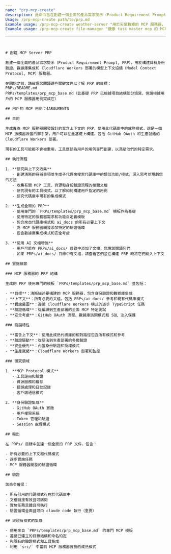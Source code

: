 ```yaml
---
name: "prp-mcp-create"
description: 此命令旨在創建一個全面的產品需求提示（Product Requirement Prompt, PRP），用於構建模型上下文協議（Model Context Protocol, MCP）服務器，參考此代碼庫模式，鏡像工具設置以滿足用戶的特定需求。
Usage: /prp-mcp-create path/to/prp.md
Example usage: /prp-mcp-create weather-server "用於天氣數據的 MCP 服務器，含 API 集成"
Example usage: /prp-mcp-create file-manager "鏡像 task master mcp 的 MCP 服務器"
```
---
```


# 創建 MCP Server PRP

創建一個全面的產品需求提示（Product Requirement Prompt, PRP），用於構建具有身份驗證、數據庫集成和 Cloudflare Workers 部署的模型上下文協議（Model Context Protocol, MCP）服務器。

在開始之前，請確保您閱讀這些關鍵文件以了解 PRP 的目標：
PRPs/README.md
PRPs/templates/prp_mcp_base.md（此基礎 PRP 已根據項目結構部分填寫，但請根據用戶的 MCP 服務器用例完成它）

## 用戶的 MCP 用例：$ARGUMENTS

## 目的

生成專為 MCP 服務器開發設計的富含上下文的 PRP，使用此代碼庫中的成熟模式，這是一個 MCP 服務器設置的腳手架，用戶可以在此基礎上構建，包括 GitHub OAuth 和生產就緒的 Cloudflare Workers 部署。

現有的工具可能都不會被重用，工具應該為用戶的用例專門創建，以滿足他們的特定需求。

## 執行流程

1. **研究與上下文收集**
   - 創建清晰的待辦事項並生成子代理來搜索代碼庫中的類似功能/模式。深入思考並規劃您的方法
   - 收集有關 MCP 工具、資源和身份驗證流程的相關文檔
   - 研究現有的工具模式，以了解如何構建用戶指定的用例
   - 研究代碼庫中現有的集成模式

2. **生成全面的 PRP**
   - 使用專門的 `PRPs/templates/prp_mcp_base.md` 模板作為基礎
   - 使用特定的服務器需求和功能自定義模板
   - 包含來自代碼庫模式和 ai_docs 的所有必要上下文
   - 為 MCP 服務器開發添加特定的驗證循環
   - 包含數據庫集成模式和安全考慮

3. **使用 AI 文檔增強**
   - 用戶可能在 PRPs/ai_docs/ 目錄中添加了文檔，您應該閱讀它們
   - 如果 PRPs/ai_docs/ 目錄中有文檔，請查看它們並在構建 PRP 時將它們納入上下文

## 實施細節

### MCP 服務器的 PRP 結構

生成的 PRP 使用專門的模板 `PRPs/templates/prp_mcp_base.md` 並包括：

- **目標**：清晰描述要構建的 MCP 服務器，包含身份驗證和數據庫集成
- **上下文**：所有必要的文檔，包括 PRPs/ai_docs/ 參考和現有代碼庫模式
- **實施藍圖**：遵循 Cloudflare Workers 模式的逐步 TypeScript 任務
- **驗證循環**：從編譯到生產部署的全面 MCP 特定測試
- **安全考慮**：GitHub OAuth 流程、數據庫訪問模式和 SQL 注入保護

### 關鍵特性

- **富含上下文**：使用此成熟代碼庫的相對路徑包含所有模式和參考
- **驗證驅動**：從語法到生產部署的多級驗證
- **安全優先**：內置身份驗證和授權模式
- **生產就緒**：Cloudflare Workers 部署和監控

### 研究領域

1. **MCP Protocol 模式**
   - 工具註冊和驗證
   - 資源服務和緩存
   - 錯誤處理和日誌記錄
   - 客戶端通信模式

2. **身份驗證集成**
   - GitHub OAuth 實施
   - 用戶權限系統
   - Token 管理和驗證
   - Session 處理模式

## 輸出

在 PRPs/ 目錄中創建一個全面的 PRP 文件，包含：

- 所有必要的上下文和代碼模式
- 逐步實施任務
- MCP 服務器開發的驗證循環

## 驗證

該命令確保：

- 所有引用的代碼模式存在於代碼庫中
- 文檔鏈接有效且可訪問
- 實施任務具體且可執行
- 驗證循環全面且可由 claude code 執行（重要）

## 與現有模式的集成

- 使用來自 `PRPs/templates/prp_mcp_base.md` 的專門 MCP 模板
- 遵循已建立的目錄結構和命名約定
- 與現有的驗證模式和工具集成
- 利用 `src/` 中當前 MCP 服務器實施的成熟模式
